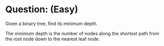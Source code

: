 # Question: (Easy)

Given a binary tree, find its minimum depth.

The minimum depth is the number of nodes along the shortest path from the root node down to the nearest leaf node.
